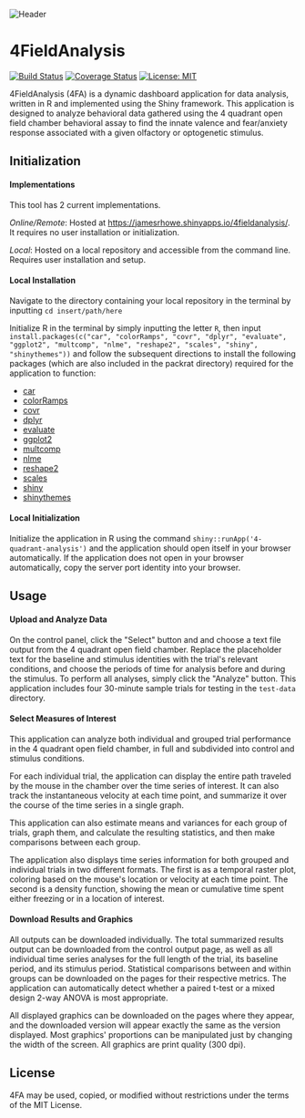 ![Header](https://jamesrhowevi.files.wordpress.com/2018/06/4fa-header.png)

4FieldAnalysis
===================

 [![Build Status](https://travis-ci.org/jamesrhowe/4-Quadrant-Analysis.svg?branch=master)](https://travis-ci.org/jamesrhowe/4-Quadrant-Analysis)
 [![Coverage Status](https://coveralls.io/repos/github/jamesrhowe/4-Quadrant-Analysis/badge.svg?branch=master)](https://coveralls.io/github/jamesrhowe/4-Quadrant-Analysis?branch=master)
 [![License: MIT](https://img.shields.io/badge/License-MIT-yellow.svg)](https://opensource.org/licenses/MIT)

4FieldAnalysis (4FA) is a dynamic dashboard application for data analysis, written in R and implemented using the Shiny framework. This application is designed to analyze behavioral data gathered using the 4 quadrant open field chamber behavioral assay to find the innate valence and fear/anxiety response associated with a given olfactory or optogenetic stimulus.

Initialization
--------------
#### Implementations
This tool has 2 current implementations.

*Online/Remote*: Hosted at https://jamesrhowe.shinyapps.io/4fieldanalysis/. It requires no user installation or initialization.

*Local*: Hosted on a local repository and accessible from the command line. Requires user installation and setup.

#### Local Installation

Navigate to the directory containing your local repository in the terminal by inputting `cd insert/path/here` 

Initialize R in the terminal by simply inputting the letter `R`, then input `install.packages(c("car", "colorRamps", "covr", "dplyr", "evaluate", "ggplot2", "multcomp", "nlme", "reshape2", "scales", "shiny", "shinythemes"))` and follow the subsequent directions to install the following packages (which are also included in the packrat directory) required for the application to function:

  * [car](https://cran.r-project.org/web/packages/car/car.pdf)
  * [colorRamps](https://cran.r-project.org/web/packages/colorRamps/colorRamps.pdf)
  * [covr](https://cran.r-project.org/web/packages/covr/covr.pdf)
  * [dplyr](https://cran.r-project.org/web/packages/dplyr/dplyr.pdf)
  * [evaluate](https://cran.rstudio.com/web/packages/evaluate/evaluate.pdf)
  * [ggplot2](https://cran.r-project.org/web/packages/ggplot2/ggplot2.pdf)
  * [multcomp](https://cran.r-project.org/web/packages/multcomp/multcomp.pdf)
  * [nlme](https://cran.r-project.org/web/packages/nlme/nlme.pdf)
  * [reshape2](https://cran.r-project.org/web/packages/reshape2/reshape2.pdf)
  * [scales](https://cran.r-project.org/web/packages/scales/scales.pdf)
  * [shiny](https://cran.r-project.org/web/packages/shiny/shiny.pdf)
  * [shinythemes](https://cran.r-project.org/web/packages/shinythemes/shinythemes.pdf)
  
#### Local Initialization
  
Initialize the application in R using the command `shiny::runApp('4-quadrant-analysis')` and the application should open itself in your browser automatically. If the application does not open in your browser automatically, copy the server port identity into your browser.

Usage
-----

#### Upload and Analyze Data

On the control panel, click the "Select" button and and choose a text file output from the 4 quadrant open field chamber. Replace the placeholder text for the baseline and stimulus identities with the trial's relevant conditions, and choose the periods of time for analysis before and during the stimulus. To perform all analyses, simply click the "Analyze" button. This application includes four 30-minute sample trials for testing in the `test-data` directory.  

#### Select Measures of Interest

This application can analyze both individual and grouped trial performance in the 4 quadrant open field chamber, in full and subdivided into control and stimulus conditions. 

For each individual trial, the application can display the entire path traveled by the mouse in the chamber over the time series of interest. It can also track the instantaneous velocity at each time point, and summarize it over the course of the time series in a single graph. 

This application can also estimate means and variances for each group of trials, graph them, and calculate the resulting statistics, and then make comparisons between each group.  

The application also displays time series information for both grouped and individual trials in two different formats. The first is as a temporal raster plot, coloring based on the mouse's location or velocity at each time point. The second is a density function, showing the mean or cumulative time spent either freezing or in a location of interest. 

#### Download Results and Graphics

All outputs can be downloaded individually. The total summarized results output can be downloaded from the control output page, as well as all individual time series analyses for the full length of the trial, its baseline period, and its stimulus period. Statistical comparisons between and within groups can be downloaded on the pages for their respective metrics. The application can automatically detect whether a paired t-test or a mixed design 2-way ANOVA is most appropriate. 

All displayed graphics can be downloaded on the pages where they appear, and the downloaded version will appear exactly the same as the version displayed. Most graphics' proportions can be manipulated just by changing the width of the screen. All graphics are print quality (300 dpi).

License
-------

4FA may be used, copied, or modified without restrictions under the terms of the MIT License.
